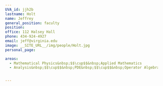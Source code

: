 ```yaml
---
UVA_id: jjh2b
lastname: Holt
name: Jeffrey
general_position: faculty
position:
office: 112 Halsey Hall
phone: 434-924-4927
email: jeff@virginia.edu
image: __SITE_URL__/img/people/Holt.jpg
personal_page:

areas:
  - Mathematical Physics&nbsp;$$\cup$$&nbsp;Applied Mathematics
  - Analysis&nbsp;$$\cup$$&nbsp;PDE&nbsp;$$\cup$$&nbsp;Operator Algebras


---
```

